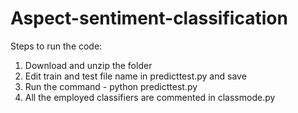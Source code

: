 # Aspect-sentiment-classification

Steps to run the code:
1. Download and unzip the folder
2. Edit train and test file name in predicttest.py and save 
3. Run the command - python predicttest.py
4. All the employed classifiers are commented in classmode.py